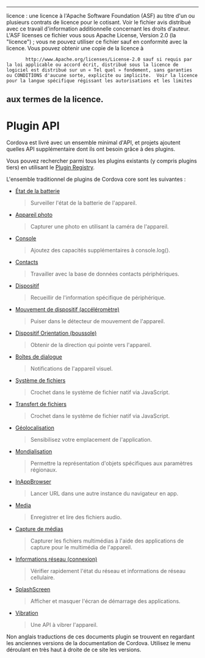 ---

licence : une licence à l'Apache Software Foundation (ASF) au titre d'un ou plusieurs contrats de licence pour le cotisant. Voir le fichier avis distribué avec ce travail d'information additionnelle concernant les droits d'auteur. L'ASF licenses ce fichier vous sous Apache License, Version 2.0 (la "licence") ; vous ne pouvez utiliser ce fichier sauf en conformité avec la licence. Vous pouvez obtenir une copie de la licence à

           http://www.Apache.org/licenses/License-2.0 sauf si requis par la loi applicable ou accord écrit, distribué sous la licence de logiciel est distribué sur un « Tel quel » fondement, sans garanties ou CONDITIONS d'aucune sorte, explicite ou implicite.  Voir la licence pour la langue spécifique régissant les autorisations et les limites
    

## aux termes de la licence.

# Plugin API

Cordova est livré avec un ensemble minimal d'API, et projets ajoutent quelles API supplémentaire dont ils ont besoin grâce à des plugins.

Vous pouvez rechercher parmi tous les plugins existants (y compris plugins tiers) en utilisant le [Plugin Registry][1].

 [1]: http://plugins.cordova.io/

L'ensemble traditionnel de plugins de Cordova core sont les suivantes :

*   [État de la batterie][2]
    
    > Surveiller l'état de la batterie de l'appareil.

*   [Appareil photo][3]
    
    > Capturer une photo en utilisant la caméra de l'appareil.

*   [Console][4]
    
    > Ajoutez des capacités supplémentaires à console.log().

*   [Contacts][5]
    
    > Travailler avec la base de données contacts périphériques.

*   [Dispositif][6]
    
    > Recueillir de l'information spécifique de périphérique.

*   [Mouvement de dispositif (accéléromètre)][7]
    
    > Puiser dans le détecteur de mouvement de l'appareil.

*   [Dispositif Orientation (boussole)][8]
    
    > Obtenir de la direction qui pointe vers l'appareil.

*   [Boîtes de dialogue][9]
    
    > Notifications de l'appareil visuel.

*   [Système de fichiers][10]
    
    > Crochet dans le système de fichier natif via JavaScript.

*   [Transfert de fichiers][11]
    
    > Crochet dans le système de fichier natif via JavaScript.

*   [Géolocalisation][12]
    
    > Sensibilisez votre emplacement de l'application.

*   [Mondialisation][13]
    
    > Permettre la représentation d'objets spécifiques aux paramètres régionaux.

*   [InAppBrowser][14]
    
    > Lancer URL dans une autre instance du navigateur en app.

*   [Media][15]
    
    > Enregistrer et lire des fichiers audio.

*   [Capture de médias][16]
    
    > Capturer les fichiers multimédias à l'aide des applications de capture pour le multimédia de l'appareil.

*   [Informations réseau (connexion)][17]
    
    > Vérifier rapidement l'état du réseau et informations de réseau cellulaire.

*   [SplashScreen][18]
    
    > Afficher et masquer l'écran de démarrage des applications.

*   [Vibration][19]
    
    > Une API à vibrer l'appareil.

 [2]: http://plugins.cordova.io/#/package/org.apache.cordova.battery-status
 [3]: http://plugins.cordova.io/#/package/org.apache.cordova.camera
 [4]: http://plugins.cordova.io/#/package/org.apache.cordova.console
 [5]: http://plugins.cordova.io/#/package/org.apache.cordova.contacts
 [6]: http://plugins.cordova.io/#/package/org.apache.cordova.device
 [7]: http://plugins.cordova.io/#/package/org.apache.cordova.device-motion
 [8]: http://plugins.cordova.io/#/package/org.apache.cordova.device-orientation
 [9]: http://plugins.cordova.io/#/package/org.apache.cordova.dialogs
 [10]: http://plugins.cordova.io/#/package/org.apache.cordova.file
 [11]: http://plugins.cordova.io/#/package/org.apache.cordova.file-transfer
 [12]: http://plugins.cordova.io/#/package/org.apache.cordova.geolocation
 [13]: http://plugins.cordova.io/#/package/org.apache.globalization
 [14]: http://plugins.cordova.io/#/package/org.apache.cordova.inappbrowser
 [15]: http://plugins.cordova.io/#/package/org.apache.cordova.media
 [16]: http://plugins.cordova.io/#/package/org.apache.cordova.media-capture
 [17]: http://plugins.cordova.io/#/package/org.apache.cordova.network-information
 [18]: http://plugins.cordova.io/#/package/org.apache.cordova.splashscreen
 [19]: http://plugins.cordova.io/#/package/org.apache.cordova.vibration

Non anglais traductions de ces documents plugin se trouvent en regardant les anciennes versions de la documentation de Cordova. Utilisez le menu déroulant en très haut à droite de ce site les versions.